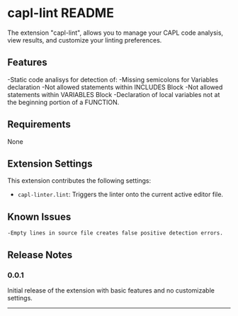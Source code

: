 # capl-lint README

The extension "capl-lint", allows you to manage your CAPL code analysis, view results, and customize your linting preferences.
## Features

-Static code analisys for detection of:
    -Missing semicolons for Variables declaration
    -Not allowed statements within INCLUDES Block
    -Not allowed statements within VARIABLES Block
    -Declaration of local variables not at the beginning portion of a FUNCTION.

## Requirements

None

## Extension Settings

This extension contributes the following settings:

* `capl-linter.lint`: Triggers the linter onto the current active editor file.

## Known Issues

    -Empty lines in source file creates false positive detection errors.

## Release Notes

### 0.0.1

Initial release of the extension with basic features and no customizable settings.

---
